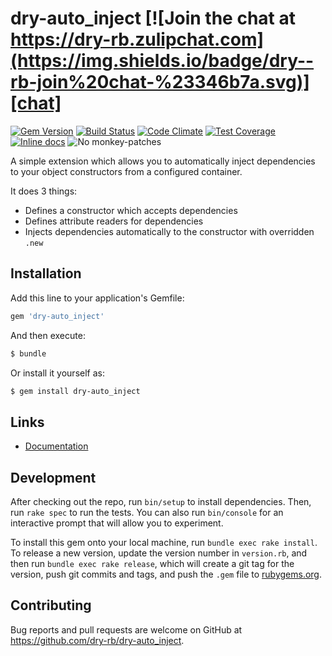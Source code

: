 [gem]: https://rubygems.org/gems/dry-auto_inject
[travis]: https://travis-ci.org/dry-rb/dry-auto_inject
[codeclimate]: https://codeclimate.com/github/dry-rb/dry-auto_inject
[coveralls]: https://coveralls.io/r/dry-rb/dry-auto_inject
[inchpages]: http://inch-ci.org/github/dry-rb/dry-auto_inject
[chat]: https://dry-rb.zulipchat.com

# dry-auto_inject [![Join the chat at https://dry-rb.zulipchat.com](https://img.shields.io/badge/dry--rb-join%20chat-%23346b7a.svg)][chat]

[![Gem Version](https://badge.fury.io/rb/dry-auto_inject.svg)][gem]
[![Build Status](https://travis-ci.org/dry-rb/dry-auto_inject.svg?branch=master)][travis]
[![Code Climate](https://codeclimate.com/github/dry-rb/dry-auto_inject/badges/gpa.svg)][codeclimate]
[![Test Coverage](https://codeclimate.com/github/dry-rb/dry-auto_inject/badges/coverage.svg)][codeclimate]
[![Inline docs](http://inch-ci.org/github/dry-rb/dry-auto_inject.svg?branch=master)][inchpages]
![No monkey-patches](https://img.shields.io/badge/monkey--patches-0-brightgreen.svg)

A simple extension which allows you to automatically inject dependencies to your
object constructors from a configured container.

It does 3 things:

- Defines a constructor which accepts dependencies
- Defines attribute readers for dependencies
- Injects dependencies automatically to the constructor with overridden `.new`

## Installation

Add this line to your application's Gemfile:

```ruby
gem 'dry-auto_inject'
```

And then execute:

```sh
$ bundle
```

Or install it yourself as:
```sh
$ gem install dry-auto_inject
```

## Links

* [Documentation](http://dry-rb.org/gems/dry-auto_inject/)

## Development

After checking out the repo, run `bin/setup` to install dependencies. Then, run `rake spec` to run the tests. You can also run `bin/console` for an interactive prompt that will allow you to experiment.

To install this gem onto your local machine, run `bundle exec rake install`. To release a new version, update the version number in `version.rb`, and then run `bundle exec rake release`, which will create a git tag for the version, push git commits and tags, and push the `.gem` file to [rubygems.org](https://rubygems.org).

## Contributing

Bug reports and pull requests are welcome on GitHub at https://github.com/dry-rb/dry-auto_inject.

